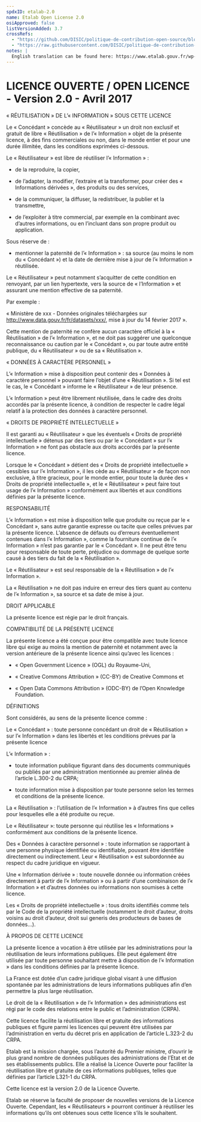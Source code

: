 ```yaml
---
spdxID: etalab-2.0
name: Etalab Open License 2.0
osiApproved: false
listVersionAdded: 3.7
crossRefs: 
  - "https://github.com/DISIC/politique-de-contribution-open-source/blob/master/LICENSE.pdf"
  - "https://raw.githubusercontent.com/DISIC/politique-de-contribution-open-source/master/LICENSE"
notes: |
  English translation can be found here: https://www.etalab.gouv.fr/wp-content/uploads/2018/11/open-licence.pdf
---
```


# LICENCE OUVERTE / OPEN LICENCE - Version 2.0 - Avril 2017

« RÉUTILISATION » DE L’« INFORMATION » SOUS CETTE LICENCE

Le « Concédant » concède au « Réutilisateur » un droit non exclusif et gratuit de libre « Réutilisation » de l’« Information » objet de la présente licence, à des fins commerciales ou non, dans le monde entier et pour une durée illimitée, dans les conditions exprimées ci-dessous.

Le « Réutilisateur » est libre de réutiliser l’« Information » :

- de la reproduire, la copier,

- de l’adapter, la modifier, l’extraire et la transformer, pour créer des « Informations dérivées », des produits ou des services,

- de la communiquer, la diffuser, la redistribuer, la publier et la transmettre,

- de l’exploiter à titre commercial, par exemple en la combinant avec d’autres informations, ou en l’incluant dans son propre produit ou application.

Sous réserve de :

- mentionner la paternité de l’« Information » : sa source (au moins le nom du « Concédant ») et la date de dernière mise à jour de l’« Information » réutilisée.

Le « Réutilisateur » peut notamment s’acquitter de cette condition en renvoyant, par un lien hypertexte, vers la source de « l’Information » et assurant une mention effective de sa paternité.

Par exemple :

« Ministère de xxx - Données originales téléchargées sur http://www.data.gouv.fr/fr/datasets/xxx/, mise à jour du 14 février 2017 ».

Cette mention de paternité ne confère aucun caractère officiel à la « Réutilisation » de l’« Information », et ne doit pas suggérer une quelconque reconnaissance ou caution par le « Concédant », ou par toute autre entité publique, du « Réutilisateur » ou de sa « Réutilisation ».

« DONNÉES À CARACTÈRE PERSONNEL »

L’« Information » mise à disposition peut contenir des « Données à caractère personnel » pouvant faire l’objet d’une « Réutilisation ». Si tel est le cas, le « Concédant » informe le « Réutilisateur » de leur présence.

L’« Information » peut être librement réutilisée, dans le cadre des droits accordés par la présente licence, à condition de respecter le cadre légal relatif à la protection des données à caractère personnel.

« DROITS DE PROPRIÉTÉ INTELLECTUELLE »

Il est garanti au « Réutilisateur » que les éventuels « Droits de propriété intellectuelle » détenus par des tiers ou par le « Concédant » sur l’« Information » ne font pas obstacle aux droits accordés par la présente licence.

Lorsque le « Concédant » détient des « Droits de propriété intellectuelle » cessibles sur l’« Information », il les cède au « Réutilisateur » de façon non exclusive, à titre gracieux, pour le monde entier, pour toute la durée des « Droits de propriété intellectuelle », et le « Réutilisateur » peut faire tout usage de l’« Information » conformément aux libertés et aux conditions définies par la présente licence.

RESPONSABILITÉ

L’« Information » est mise à disposition telle que produite ou reçue par le « Concédant », sans autre garantie expresse ou tacite que celles prévues par la présente licence. L’absence de défauts ou d’erreurs éventuellement contenues dans l’« Information », comme la fourniture continue de l’« Information » n’est pas garantie par le « Concédant ». Il ne peut être tenu pour responsable de toute perte, préjudice ou dommage de quelque sorte causé à des tiers du fait de la « Réutilisation ».

Le « Réutilisateur » est seul responsable de la « Réutilisation » de l’« Information ».

La « Réutilisation » ne doit pas induire en erreur des tiers quant au contenu de l’« Information », sa source et sa date de mise à jour.

DROIT APPLICABLE

La présente licence est régie par le droit français.

COMPATIBILITÉ DE LA PRÉSENTE LICENCE

La présente licence a été conçue pour être compatible avec toute licence libre qui exige au moins la mention de paternité et notamment avec la version antérieure de la présente licence ainsi qu’avec les licences :

- « Open Government Licence » (OGL) du Royaume-Uni,

- « Creative Commons Attribution » (CC-BY) de Creative Commons et

- « Open Data Commons Attribution » (ODC-BY) de l’Open Knowledge Foundation.

DÉFINITIONS

Sont considérés, au sens de la présente licence comme :

Le « Concédant » : toute personne concédant un droit de « Réutilisation » sur l’« Information » dans les libertés et les conditions prévues par la présente licence

L’« Information » :

- toute information publique figurant dans des documents communiqués ou publiés par une administration mentionnée au premier alinéa de l’article L.300-2 du CRPA;

- toute information mise à disposition par toute personne selon les termes et conditions de la présente licence.

La « Réutilisation » : l’utilisation de l’« Information » à d’autres fins que celles pour lesquelles elle a été produite ou reçue.

Le « Réutilisateur »: toute personne qui réutilise les « Informations » conformément aux conditions de la présente licence.

Des « Données à caractère personnel » : toute information se rapportant à une personne physique identifiée ou identifiable, pouvant être identifiée directement ou indirectement. Leur « Réutilisation » est subordonnée au respect du cadre juridique en vigueur.

Une « Information dérivée » : toute nouvelle donnée ou information créées directement à partir de l’« Information » ou à partir d’une combinaison de l’« Information » et d’autres données ou informations non soumises à cette licence.

Les « Droits de propriété intellectuelle » : tous droits identifiés comme tels par le Code de la propriété intellectuelle (notamment le droit d’auteur, droits voisins au droit d’auteur, droit sui generis des producteurs de bases de données…).

À PROPOS DE CETTE LICENCE

La présente licence a vocation à être utilisée par les administrations pour la réutilisation de leurs informations publiques. Elle peut également être utilisée par toute personne souhaitant mettre à disposition de l’« Information » dans les conditions définies par la présente licence.

La France est dotée d’un cadre juridique global visant à une diffusion spontanée par les administrations de leurs informations publiques afin d’en permettre la plus large réutilisation.

Le droit de la « Réutilisation » de l’« Information » des administrations est régi par le code des relations entre le public et l’administration (CRPA).

Cette licence facilite la réutilisation libre et gratuite des informations publiques et figure parmi les licences qui peuvent être utilisées par l’administration en vertu du décret pris en application de l’article L.323-2 du CRPA.

Etalab est la mission chargée, sous l’autorité du Premier ministre, d’ouvrir le plus grand nombre de données publiques des administrations de l’Etat et de ses établissements publics. Elle a réalisé la Licence Ouverte pour faciliter la réutilisation libre et gratuite de ces informations publiques, telles que définies par l’article L321-1 du CRPA.

Cette licence est la version 2.0 de la Licence Ouverte.

Etalab se réserve la faculté de proposer de nouvelles versions de la Licence Ouverte. Cependant, les « Réutilisateurs » pourront continuer à réutiliser les informations qu’ils ont obtenues sous cette licence s’ils le souhaitent.
